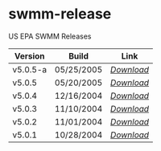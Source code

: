 # swmm-release

US EPA SWMM Releases

| Version    | Build      | Link       |
| ---------- | ---------- | ---------- |
| v5.0.5-a   | 05/25/2005 | *[Download](https://github.com/SWMM-Project/swmm-release/releases/tag/v5.0.5-a)* |
| v5.0.5     | 05/20/2005 | *[Download](https://github.com/SWMM-Project/swmm-release/releases/tag/v5.0.5)*   |
| v5.0.4     | 12/16/2004 | *[Download](https://github.com/SWMM-Project/swmm-release/releases/tag/v5.0.4)*   |
| v5.0.3     | 11/10/2004 | *[Download](https://github.com/SWMM-Project/swmm-release/releases/tag/v5.0.3)*   |
| v5.0.2     | 11/01/2004 | *[Download](https://github.com/SWMM-Project/swmm-release/releases/tag/v5.0.2)*   |
| v5.0.1     | 10/28/2004 | *[Download](https://github.com/SWMM-Project/swmm-release/releases/tag/v5.0.1)*   |
